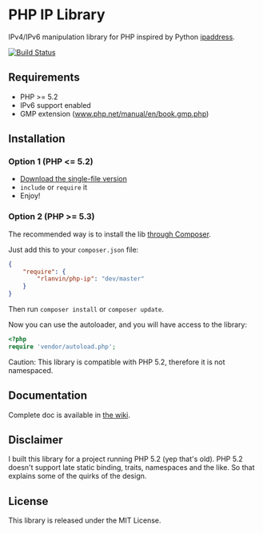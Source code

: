 # PHP IP Library

IPv4/IPv6 manipulation library for PHP inspired by Python [ipaddress](https://docs.python.org/dev/library/ipaddress.html).

[![Build Status](https://travis-ci.org/rlanvin/php-ip.svg?branch=master)](https://travis-ci.org/rlanvin/php-ip)

## Requirements

- PHP >= 5.2
- IPv6 support enabled
- GMP extension (www.php.net/manual/en/book.gmp.php)

## Installation

### Option 1 (PHP <= 5.2)

- [Download the single-file version](https://raw.githubusercontent.com/rlanvin/php-ip/master/ip.lib.php)
- `include` or `require` it
- Enjoy!

### Option 2 (PHP >= 5.3)

The recommended way is to install the lib [through Composer](http://getcomposer.org/).

Just add this to your `composer.json` file:

```JSON
{
    "require": {
        "rlanvin/php-ip": "dev/master"
    }
}
```

Then run `composer install` or `composer update`.

Now you can use the autoloader, and you will have access to the library:

```php
<?php
require 'vendor/autoload.php';
```

Caution: This library is compatible with PHP 5.2, therefore it is not namespaced.

## Documentation

Complete doc is available in [the wiki](https://github.com/rlanvin/php-ip/wiki).

## Disclaimer

I built this library for a project running PHP 5.2 (yep that's old). PHP 5.2 doesn't support late static binding, traits, namespaces and the like. So that explains some of the quirks of the design.

## License

This library is released under the MIT License.